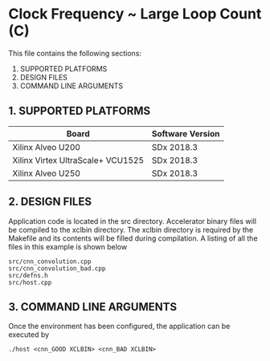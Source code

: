 Clock Frequency ~ Large Loop Count (C)
======================

This file contains the following sections:

1. SUPPORTED PLATFORMS
2. DESIGN FILES
3. COMMAND LINE ARGUMENTS


## 1. SUPPORTED PLATFORMS
Board | Software Version
------|-----------------
Xilinx Alveo U200|SDx 2018.3
Xilinx Virtex UltraScale+ VCU1525|SDx 2018.3
Xilinx Alveo U250|SDx 2018.3


## 2. DESIGN FILES
Application code is located in the src directory. Accelerator binary files will be compiled to the xclbin directory. The xclbin directory is required by the Makefile and its contents will be filled during compilation. A listing of all the files in this example is shown below

```
src/cnn_convolution.cpp
src/cnn_convolution_bad.cpp
src/defns.h
src/host.cpp
```

## 3. COMMAND LINE ARGUMENTS
Once the environment has been configured, the application can be executed by
```
./host <cnn_GOOD XCLBIN> <cnn_BAD XCLBIN>
```

